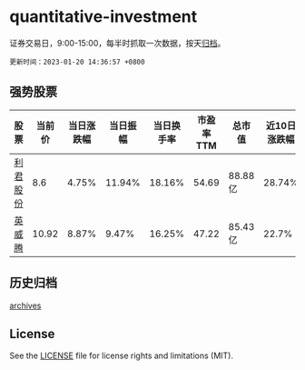 # quantitative-investment

证券交易日，9:00-15:00，每半时抓取一次数据，按天[归档](archives)。

`更新时间：2023-01-20 14:36:57 +0800`

## 强势股票

|股票|当前价|当日涨跌幅|当日振幅|当日换手率|市盈率TTM|总市值|近10日涨跌幅|
|----|----|----|----|----|----|----|----|
|[利君股份](https://xueqiu.com/S/SZ002651)|8.6|4.75%|11.94%|18.16%|54.69|88.88亿|28.74%|
|[英威腾](https://xueqiu.com/S/SZ002334)|10.92|8.87%|9.47%|16.25%|47.22|85.43亿|22.7%|

## 历史归档

[archives](archives)

## License

See the [LICENSE](LICENSE) file for license rights and limitations (MIT).